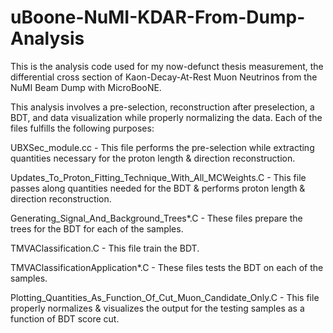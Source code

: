 # uBoone-NuMI-KDAR-From-Dump-Analysis
This is the analysis code used for my now-defunct thesis measurement, the differential cross section of Kaon-Decay-At-Rest Muon Neutrinos from the NuMI Beam Dump with MicroBooNE.

This analysis involves a pre-selection, reconstruction after preselection, a BDT, and data visualization while properly normalizing the data.  Each of the files fulfills the following purposes:

UBXSec_module.cc - This file performs the pre-selection while extracting quantities necessary for the proton length & direction reconstruction.

Updates_To_Proton_Fitting_Technique_With_All_MCWeights.C - This file passes along quantities needed for the BDT & performs proton length & direction reconstruction.

Generating_Signal_And_Background_Trees*.C - These files prepare the trees for the BDT for each of the samples.

TMVAClassification.C - This file train the BDT.

TMVAClassificationApplication*.C - These files tests the BDT on each of the samples.

Plotting_Quantities_As_Function_Of_Cut_Muon_Candidate_Only.C - This file properly normalizes & visualizes the output for the testing samples as a function of BDT score cut.

